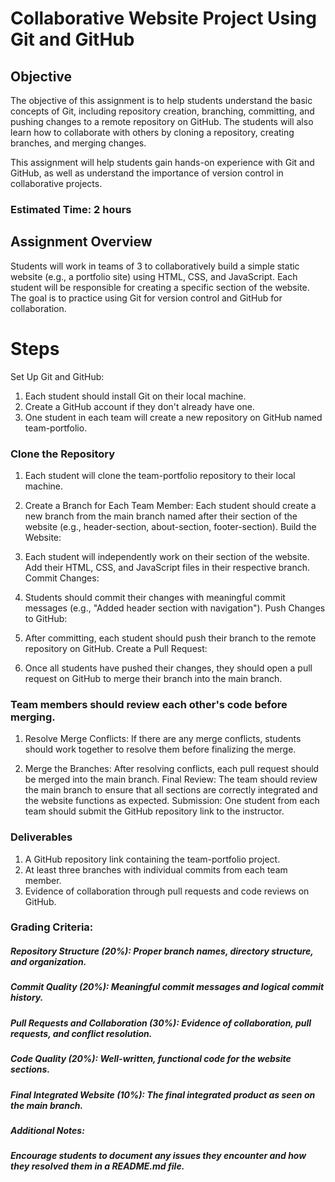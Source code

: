 # Collaborative Website Project Using Git and GitHub
## Objective
The objective of this assignment is to help students understand the basic concepts of Git, including repository creation, branching, committing, and pushing changes to a remote repository on GitHub. The students will also learn how to collaborate with others by cloning a repository, creating branches, and merging changes.

This assignment will help students gain hands-on experience with Git and GitHub, as well as understand the importance of version control in collaborative projects.

### Estimated Time: 2 hours
## Assignment Overview
Students will work in teams of 3 to collaboratively build a simple static website (e.g., a portfolio site) using HTML, CSS, and JavaScript. Each student will be responsible for creating a specific section of the website. The goal is to practice using Git for version control and GitHub for collaboration.

# Steps
Set Up Git and GitHub:

1. Each student should install Git on their local machine.
2. Create a GitHub account if they don't already have one.
3. One student in each team will create a new repository on GitHub named team-portfolio.

### Clone the Repository

1. Each student will clone the team-portfolio repository to their local machine.
2. Create a Branch for Each Team Member:
Each student should create a new branch from the main branch named after their section of the website (e.g., header-section, about-section, footer-section).
Build the Website:

3. Each student will independently work on their section of the website.
Add their HTML, CSS, and JavaScript files in their respective branch.
Commit Changes:

4. Students should commit their changes with meaningful commit messages (e.g., "Added header section with navigation").
Push Changes to GitHub:

5. After committing, each student should push their branch to the remote repository on GitHub.
Create a Pull Request:

6. Once all students have pushed their changes, they should open a pull request on GitHub to merge their branch into the main branch.

### Team members should review each other's code before merging.

1. Resolve Merge Conflicts:
If there are any merge conflicts, students should work together to resolve them before finalizing the merge.

2. Merge the Branches:
After resolving conflicts, each pull request should be merged into the main branch.
Final Review:
The team should review the main branch to ensure that all sections are correctly integrated and the website functions as expected.
Submission:
One student from each team should submit the GitHub repository link to the instructor.

### Deliverables
1. A GitHub repository link containing the team-portfolio project.
2. At least three branches with individual commits from each team member.
3. Evidence of collaboration through pull requests and code reviews on GitHub.

### Grading Criteria:
##### Repository Structure (20%): Proper branch names, directory structure, and organization.
##### Commit Quality (20%): Meaningful commit messages and logical commit history.
##### Pull Requests and Collaboration (30%): Evidence of collaboration, pull requests, and conflict resolution.
##### Code Quality (20%): Well-written, functional code for the website sections.
##### Final Integrated Website (10%): The final integrated product as seen on the main branch.
##### Additional Notes:
##### Encourage students to document any issues they encounter and how they resolved them in a README.md file.
